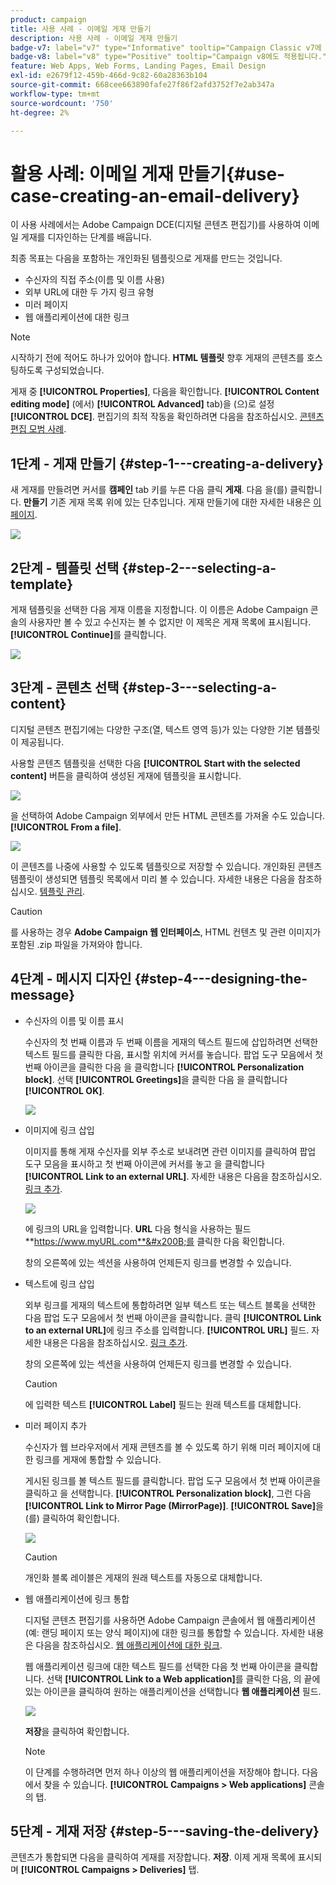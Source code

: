 ```yaml
---
product: campaign
title: 사용 사례 - 이메일 게재 만들기
description: 사용 사례 - 이메일 게재 만들기
badge-v7: label="v7" type="Informative" tooltip="Campaign Classic v7에 적용"
badge-v8: label="v8" type="Positive" tooltip="Campaign v8에도 적용됩니다."
feature: Web Apps, Web Forms, Landing Pages, Email Design
exl-id: e2679f12-459b-466d-9c82-60a28363b104
source-git-commit: 668cee663890fafe27f86f2afd3752f7e2ab347a
workflow-type: tm+mt
source-wordcount: '750'
ht-degree: 2%

---
```


# 활용 사례: 이메일 게재 만들기{#use-case-creating-an-email-delivery}



이 사용 사례에서는 Adobe Campaign DCE(디지털 콘텐츠 편집기)를 사용하여 이메일 게재를 디자인하는 단계를 배웁니다.

최종 목표는 다음을 포함하는 개인화된 템플릿으로 게재를 만드는 것입니다.

* 수신자의 직접 주소(이름 및 이름 사용)
* 외부 URL에 대한 두 가지 링크 유형
* 미러 페이지
* 웹 애플리케이션에 대한 링크

>[!NOTE]
>
>시작하기 전에 적어도 하나가 있어야 합니다. **HTML 템플릿** 향후 게재의 콘텐츠를 호스팅하도록 구성되었습니다.
>
>게재 중 **[!UICONTROL Properties]**, 다음을 확인합니다. **[!UICONTROL Content editing mode]** (에서) **[!UICONTROL Advanced]** tab)을 (으)로 설정 **[!UICONTROL DCE]**. 편집기의 최적 작동을 확인하려면 다음을 참조하십시오. [콘텐츠 편집 모범 사례](content-editing-best-practices.md).

## 1단계 - 게재 만들기 {#step-1---creating-a-delivery}

새 게재를 만들려면 커서를 **캠페인** tab 키를 누른 다음 클릭 **게재**. 다음 을(를) 클릭합니다. **만들기** 기존 게재 목록 위에 있는 단추입니다. 게재 만들기에 대한 자세한 내용은 [이 페이지](../../delivery/using/about-email-channel.md).

![](assets/delivery_step_1.png)

## 2단계 - 템플릿 선택 {#step-2---selecting-a-template}

게재 템플릿을 선택한 다음 게재 이름을 지정합니다. 이 이름은 Adobe Campaign 콘솔의 사용자만 볼 수 있고 수신자는 볼 수 없지만 이 제목은 게재 목록에 표시됩니다. **[!UICONTROL Continue]**&#x200B;를 클릭합니다.

![](assets/dce_delivery_model.png)

## 3단계 - 콘텐츠 선택 {#step-3---selecting-a-content}

디지털 콘텐츠 편집기에는 다양한 구조(열, 텍스트 영역 등)가 있는 다양한 기본 템플릿이 제공됩니다.

사용할 콘텐츠 템플릿을 선택한 다음 **[!UICONTROL Start with the selected content]** 버튼을 클릭하여 생성된 게재에 템플릿을 표시합니다.

![](assets/dce_select_model.png)

을 선택하여 Adobe Campaign 외부에서 만든 HTML 콘텐츠를 가져올 수도 있습니다. **[!UICONTROL From a file]**.

![](assets/dce_select_from_file_template.png)

이 콘텐츠를 나중에 사용할 수 있도록 템플릿으로 저장할 수 있습니다. 개인화된 콘텐츠 템플릿이 생성되면 템플릿 목록에서 미리 볼 수 있습니다. 자세한 내용은 다음을 참조하십시오. [템플릿 관리](template-management.md).

>[!CAUTION]
>
>를 사용하는 경우 **Adobe Campaign 웹 인터페이스**, HTML 컨텐츠 및 관련 이미지가 포함된 .zip 파일을 가져와야 합니다.

## 4단계 - 메시지 디자인 {#step-4---designing-the-message}

* 수신자의 이름 및 이름 표시

  수신자의 첫 번째 이름과 두 번째 이름을 게재의 텍스트 필드에 삽입하려면 선택한 텍스트 필드를 클릭한 다음, 표시할 위치에 커서를 놓습니다. 팝업 도구 모음에서 첫 번째 아이콘을 클릭한 다음 을 클릭합니다 **[!UICONTROL Personalization block]**. 선택 **[!UICONTROL Greetings]**&#x200B;을 클릭한 다음 을 클릭합니다 **[!UICONTROL OK]**.

  ![](assets/dce_personalizationblock_greetings.png)

* 이미지에 링크 삽입

  이미지를 통해 게재 수신자를 외부 주소로 보내려면 관련 이미지를 클릭하여 팝업 도구 모음을 표시하고 첫 번째 아이콘에 커서를 놓고 을 클릭합니다 **[!UICONTROL Link to an external URL]**. 자세한 내용은 다음을 참조하십시오. [링크 추가](editing-content.md#adding-a-link).

  ![](assets/dce_externalpage.png)

  에 링크의 URL을 입력합니다. **URL** 다음 형식을 사용하는 필드 **https://www.myURL.com**&#x200B;를 클릭한 다음 확인합니다.

  창의 오른쪽에 있는 섹션을 사용하여 언제든지 링크를 변경할 수 있습니다.

* 텍스트에 링크 삽입

  외부 링크를 게재의 텍스트에 통합하려면 일부 텍스트 또는 텍스트 블록을 선택한 다음 팝업 도구 모음에서 첫 번째 아이콘을 클릭합니다. 클릭 **[!UICONTROL Link to an external URL]**&#x200B;에 링크 주소를 입력합니다. **[!UICONTROL URL]** 필드. 자세한 내용은 다음을 참조하십시오. [링크 추가](editing-content.md#adding-a-link).

  창의 오른쪽에 있는 섹션을 사용하여 언제든지 링크를 변경할 수 있습니다.

  >[!CAUTION]
  >
  >에 입력한 텍스트 **[!UICONTROL Label]** 필드는 원래 텍스트를 대체합니다.

* 미러 페이지 추가

  수신자가 웹 브라우저에서 게재 콘텐츠를 볼 수 있도록 하기 위해 미러 페이지에 대한 링크를 게재에 통합할 수 있습니다.

  게시된 링크를 볼 텍스트 필드를 클릭합니다. 팝업 도구 모음에서 첫 번째 아이콘을 클릭하고 을 선택합니다. **[!UICONTROL Personalization block]**, 그런 다음 **[!UICONTROL Link to Mirror Page (MirrorPage)]**. **[!UICONTROL Save]**&#x200B;을(를) 클릭하여 확인합니다.

  ![](assets/dce_mirrorpage.png)

  >[!CAUTION]
  >
  >개인화 블록 레이블은 게재의 원래 텍스트를 자동으로 대체합니다.

* 웹 애플리케이션에 링크 통합

  디지털 콘텐츠 편집기를 사용하면 Adobe Campaign 콘솔에서 웹 애플리케이션(예: 랜딩 페이지 또는 양식 페이지)에 대한 링크를 통합할 수 있습니다. 자세한 내용은 다음을 참조하십시오. [웹 애플리케이션에 대한 링크](editing-content.md#link-to-a-web-application).

  웹 애플리케이션 링크에 대한 텍스트 필드를 선택한 다음 첫 번째 아이콘을 클릭합니다. 선택 **[!UICONTROL Link to a Web application]**&#x200B;를 클릭한 다음, 의 끝에 있는 아이콘을 클릭하여 원하는 애플리케이션을 선택합니다 **웹 애플리케이션** 필드.

  ![](assets/dce_webapp.png)

  **저장**&#x200B;을 클릭하여 확인합니다.

  >[!NOTE]
  >
  >이 단계를 수행하려면 먼저 하나 이상의 웹 애플리케이션을 저장해야 합니다. 다음에서 찾을 수 있습니다. **[!UICONTROL Campaigns > Web applications]** 콘솔의 탭.

## 5단계 - 게재 저장 {#step-5---saving-the-delivery}

콘텐츠가 통합되면 다음을 클릭하여 게재를 저장합니다. **저장**. 이제 게재 목록에 표시되며 **[!UICONTROL Campaigns > Deliveries]** 탭.
